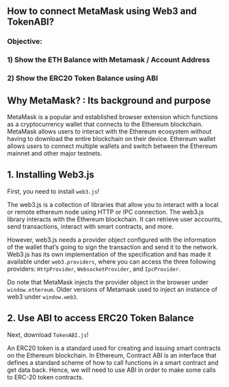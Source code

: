 ## How to connect MetaMask using Web3 and TokenABI?
### Objective:
### 1) Show the ETH Balance with Metamask / Account Address
### 2) Show the ERC20 Token Balance using ABI

## Why MetaMask? : Its background and purpose
MetaMask is a popular and established browser extension which functions as a cryptocurrency wallet that connects to the Ethereum blockchain. MetaMask allows users to interact with the Ethereum ecosystem without having to download the entire blockchain on their device. Ethereum wallet allows users to connect multiple wallets and switch between the Ethereum mainnet and other major testnets.


## 1. Installing Web3.js
First, you need to install `web3.js`!

The web3.js is a collection of libraries that allow you to interact with a local or remote ethereum node using HTTP or IPC connection. The web3.js library interacts with the Ethereum blockchain. It can retrieve user accounts, send transactions, interact with smart contracts, and more.

However, web3.js needs a provider object configured with the information of the wallet that’s going to sign the transaction and send it to the network. Web3.js has its own implementation of the specification and has made it available under `web3.providers`, where you can access the three following providers: `HttpProvider`, `WebsocketProvider`, and `IpcProvider`.

Do note that MetaMask injects the provider object in the browser under `window.ethereum`. Older versions of Metamask used to inject an instance of web3 under `window.web3`.


## 2. Use ABI to access ERC20 Token Balance
Next, download `TokenABI.js`!

An ERC20 token is a standard used for creating and issuing smart contracts on the Ethereum blockchain. In Ethereum, Contract ABI is an interface that defines a standard scheme of how to call functions in a smart contract and get data back. Hence, we will need to use ABI in order to make some calls to ERC-20 token contracts.

